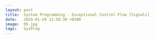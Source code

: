 ```yaml
---
layout: post
title:  System Programming - Exceptional Control Flow [Signals]
date:   2020-01-29 12:50:30 +0300
image:  05.jpg
tags:   SysProg
---
```



